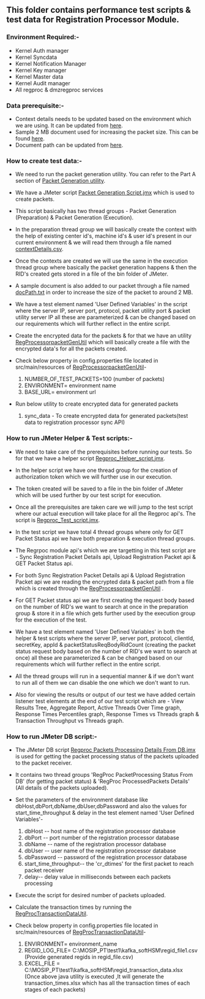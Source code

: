 ## This folder contains performance test scripts & test data for Registration Processor Module.

### Environment Required:-
* Kernel Auth manager
* Kernel Syncdata
* Kernel Notification Manager
* Kernel Key manager
* Kernel Master data
* Kernel Audit manager
* All regproc & dmzregproc services

### Data prerequisite:-
* Context details needs to be updated based on the environment which we are using. It can be updated from [here](https://github.com/mosip/mosip-performance-tests-mt/blob/1.1.5/registration/registrationprocessor/support-files/contextDetails.csv).
* Sample 2 MB document used for increasing the packet size. This can be found [here](https://github.com/mosip/mosip-performance-tests-mt/blob/1.1.5/registration/registrationprocessor/support-files/document.pdf).
* Document path can be updated from [here](https://github.com/mosip/mosip-performance-tests-mt/blob/1.1.5/registration/registrationprocessor/support-files/documentPath.txt).

### How to create test data:-

* We need to run the packet generation utility. You can refer to the Part A section of [Packet Generation utility](https://mosip.atlassian.net/wiki/spaces/R1/pages/330825775/Automation+release+notes+and+deliverables). 

* We have a JMeter script [Packet Generation Script.jmx](https://github.com/mosip/mosip-performance-tests-mt/blob/1.1.5/registration/registrationprocessor/scripts/Packet%20Generation%20Script.jmx) which is used to create packets.

* This script basically has two thread groups - Packet Generation (Preparation) & Packet Generation (Execution).

* In the preparation thread group we will basically create the context with the help of existing center id's, machine id's & user id's present in our current environment & we will read them through a file named [contextDetails.csv](https://github.com/mosip/mosip-performance-tests-mt/blob/1.1.5/registration/registrationprocessor/support-files/contextDetails.csv).

* Once the contexts are created we will use the same in the execution thread group where basically the packet generation happens & then the RID's created gets stored in a file of the bin folder of JMeter.

* A sample document is also added to our packet through a file named [docPath.txt](https://github.com/mosip/mosip-performance-tests-mt/blob/1.1.5/registration/registrationprocessor/support-files/documentPath.txt) in order to increase the size of the packet to around 2 MB.

* We have a test element named 'User Defined Variables' in the script where the server IP, server port, protocol, packet utility port & packet utility server IP all these are parameterized & can be changed based on our requirements which will further reflect in the entire script.

* Create the encrypted data for the packets & for that we have an utility [RegProcessorpacketGenUtil](https://github.com/mosip/mosip-performance-tests-mt/tree/1.1.5/utilities/regprocessorpacketgenutil) which will basically create a file with the encrypted data's for all the packets created.

* Check below property in config.properties file located in src/main/resources of [RegProcessorpacketGenUtil](https://github.com/mosip/mosip-performance-tests-mt/tree/1.1.5/utilities/regprocessorpacketgenutil)-
   1. NUMBER_OF_TEST_PACKETS=100 (number of packets)
   2. ENVIRONMENT= environment name
   3. BASE_URL= environment url

* Run below utility to create encrypted data for generated packets
   1. sync_data - To create encrypted data for generated packets(test data to registration processor sync API)

### How to run JMeter Helper & Test scripts:-

* We need to take care of the prerequisites before running our tests. So for that we have a helper script [Regproc_Helper_script.jmx](https://github.com/mosip/mosip-performance-tests-mt/blob/1.1.5/registration/registrationprocessor/scripts/Regproc_Helper_Script.jmx).

* In the helper script we have one thread group for the creation of authorization token which we will further use in our execution.

* The token created will be saved to a file in the bin folder of JMeter which will be used further by our test script for execution.

* Once all the prerequisites are taken care we will jump to the test script where our actual execution will take place for all the Regproc api's. The script is [Regproc_Test_script.jmx](https://github.com/mosip/mosip-performance-tests-mt/blob/1.1.5/registration/registrationprocessor/scripts/Regproc_Test_Script.jmx).

* In the test script we have total 4 thread groups where only for GET Packet Status api we have both preparation & execution thread groups.

* The Regrpoc module api's which we are targetting in this test script are - Sync Registration Packet Details api, Upload Registration Packet api & GET Packet Status api.

* For both Sync Registration Packet Details api & Upload Registration Packet api we are reading the encrypted data & packet path from a file which is created through the [RegProcessorpacketGenUtil](https://github.com/mosip/mosip-performance-tests-mt/tree/1.1.5/utilities/regprocessorpacketgenutil) .

* For GET Packet status api we are first creating the request body based on the number of RID's we want to search at once in the preparation group & store it in a file which gets further used by the execution group for the execution of the test.

* We have a test element named 'User Defined Variables' in both the helper & test scripts where the server IP, server port, protocol, clientId, secretKey, appId & packetStatusReqBodyRidCount (creating the packet status request body based on the number of RID's we want to search at once) all these are parameterized & can be changed based on our requirements which will further reflect in the entire script.

* All the thread groups will run in a sequential manner & if we don't want to run all of them we can disable the one which we don't want to run.

* Also for viewing the results or output of our test we have added certain listener test elements at the end of our test script which are - View Results Tree, Aggregate Report, Active Threads Over Time graph, Response Times Percentiles graph, Response Times vs Threads graph & Transaction Throughput vs Threads graph.

### How to run JMeter DB script:-

* The JMeter DB script [Regproc Packets Processing Details From DB.jmx](https://github.com/mosip/mosip-performance-tests-mt/blob/1.1.5/registration/registrationprocessor/scripts/Regproc%20Packets%20Processing%20Details%20From%20DB.jmx) is used for getting the packet processing status of the packets uploaded to the packet receiver.

* It contains two thread groups 'RegProc PacketProcessing Status From DB' (for getting packet status) & 'RegProc ProcessedPackets Details' (All details of the packets uploaded).

* Set the parameters of the environment database like dbHost,dbPort,dbName,dbUser,dbPassword and also the values for start_time_throughput & delay in the test element named 'User Defined Variables'-
  1. dbHost -- host name of the registration processor database
  2. dbPort -- port number of the registration processor database
  3. dbName -- name of the registration processor database
  4. dbUser -- user name of the registration processor database
  5. dbPassword -- password of the registration processor database
  6. start_time_throughput-- the 'cr_dtimes' for the first packet to reach packet receiver
  7. delay-- delay value in milliseconds between each packets processing

* Execute the script for desired number of packets uploaded.

* Calculate the transaction times by running the [RegProcTransactionDataUtil](https://github.com/mosip/mosip-performance-tests-mt/tree/1.1.5/utilities/regproc_transactiondata_util_v2.2).

* Check below property in config.properties file located in src/main/resources of [RegProcTransactionDataUtil](https://github.com/mosip/mosip-performance-tests-mt/tree/1.1.5/utilities/regproc_transactiondata_util_v2.2)-
  1. ENVIRONMENT= environment_name
  2. REGID_LOG_FILE= C:\\MOSIP_PT\\test1\\kafka_softHSM\\regid_file1.csv (Provide generated regids in regid_file.csv)
  3. EXCEL_FILE = C:\\MOSIP_PT\\test1\\kafka_softHSM\\regid_transaction_data.xlsx (Once above java utility is executed ,It will generate the transaction_times.xlsx which has all the transaction times of each stages of each packets)
